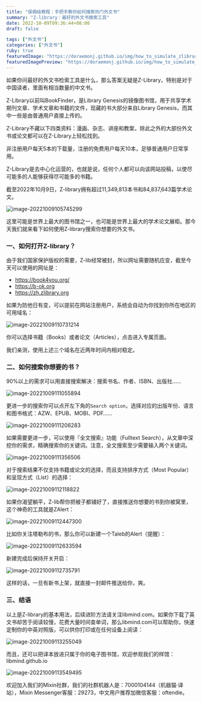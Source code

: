 ```yaml
---
title: "保姆级教程：手把手教你如何搜索热门外文书"
summary: "Z-library：最好的外文书搜索工具"
date: 2022-10-09T09:36:44+08:00
draft: false

tags: ["外文书"]
categories: ["外文书"]
ruby: true
featuredImage: "https://doraemonj.github.io/img/how_to_simulate_zlibrary/long.png"
featuredImagePreview: "https://doraemonj.github.io/img/how_to_simulate_zlibrary/long.png"
---
```


如果你问最好的外文书检索工具是什么，那么答案无疑是Z-Library，特别是对于中国读者，里面有相当数量的中文书。

Z-Library以前叫BookFinder，是Library Genesis的镜像图书馆，用于共享学术期刊文章、学术文章和书籍的文件，现藏的书大部分来自Library Genesis，而其中一些是由普通用户直接上传的。

Z-Library不藏以下四类资料：漫画、杂志、讲座和教案，除此之外的大部份外文书或论文都可以在Z-Library上轻松找到。

非注册用户每天5本的下载量，注册的免费用户每天10本，足够普通用户日常享用。

Z-Library是去中心化运营的，也就是说，任何个人都可以向该网站投稿，以使尽可能多的人能够获得尽可能多的书籍。

截至2022年10月9日，Z-library拥有超过11,349,813本书和84,837,643篇学术论文。

![image-20221009105745299](https://doraemonj.github.io/img/how_to_simulate_zlibrary/Snip20221009_575.png)

这里可能是世界上最大的图书馆之一，也可能是世界上最大的学术论文展柜。那今天我们就来看下如何使用Z-library搜索你想要的外文书。

### 一、如何打开Z-library？

由于我们国家保护版权的需要，Z-lib经常被封，所以网址需要随机应变，截至今天可以使用的网址是：

-   https://book4you.org/
-   https://b-ok.org
-   https://zh.zlibrary.org

如果为防他日有变，可以提前在网站注册用户，系统会自动为你找到你所在地区的可用域名：

![image-20221009110731214](https://doraemonj.github.io/img/how_to_simulate_zlibrary/Snip20221009_576.png)

你可以选择书籍（Books）或者论文（Articles），点击进入专属页面。

我们亲测，使用上述三个域名在近两年时间内相对稳定。

### 二、如何搜索你想要的书？

90%以上的需求可以用直接搜索解决：搜索书名、作者、ISBN、出版社……

![image-20221009111055894](https://doraemonj.github.io/img/how_to_simulate_zlibrary/Snip20221009_577.png)

更进一步的搜索你可以点开左下角的`Search option`，选择对应的出版年份、语言和图书格式：AZW、EPUB、MOBI、PDF……

![image-20221009111206283](https://doraemonj.github.io/img/how_to_simulate_zlibrary/Snip20221009_578.png)

如果需要更进一步，可以使用『全文搜索』功能（Fulltext Search），从文章中深挖你的需求，精确搜索你的关键词。注意，全文搜索至少需要输入两个关键词。

![image-20221009111356506](https://doraemonj.github.io/img/how_to_simulate_zlibrary/Snip20221009_579.png)

对于搜索结果不仅支持书籍或论文的选择，而且支持排序方式（Most Popular）和呈现方式（List）的选择：

![image-20221009112118822](https://doraemonj.github.io/img/how_to_simulate_zlibrary/Snip20221009_581.png)

如果你渴望躺平，Z-lib帮你把被子都铺好了，直接推送你想要的书到你被窝里，这个神奇的工具就是ZAlert：

![image-20221009112447300](https://doraemonj.github.io/img/how_to_simulate_zlibrary/Snip20221009_582.png)

比如你关注塔勒布的书，那么你可以新建一个Taleb的Alert（提醒）：

![image-20221009112633594](https://doraemonj.github.io/img/how_to_simulate_zlibrary/Snip20221009_583.png)

新建完成后保持开关开启：

![image-20221009112735791](https://doraemonj.github.io/img/how_to_simulate_zlibrary/Snip20221009_584.png)

这样的话，一旦有新书上架，就直接一封邮件推送给你，爽。

### 三、结语

以上是Z-library的基本用法，后续进阶方法请关注libmind.com。如果你下载了英文书却苦于阅读较慢，花费大量时间查单词，那么libmind.com可以帮助你，快速定制你的中英对照版，可以供你打印或在任何设备上阅读：

![image-20221009113255049](https://doraemonj.github.io/img/how_to_simulate_zlibrary/Snip20221009_585.png)

而且，还可以把译本放进只属于你的电子图书馆，欢迎参观我们的样馆：libmind.github.io

![image-20221009113549495](https://doraemonj.github.io/img/how_to_simulate_zlibrary/Snip20221009_587.png)

欢迎加入我们的Mixin社群，我们的社群机器人是：7000104144（机器猫·译站），Mixin Messenger客服：29273，中文用户推荐加微信客服：oftendie。

